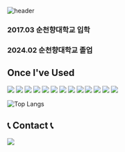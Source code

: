 ![header](https://capsule-render.vercel.app/api?type=waving&color=timeGradient&text=Welcome%20to%20Jihoon's%20GitHub%20👋&animation=twinkling&fontSize=35&fontAlignY=40&fontAlign=70&height=250)

### 2017.03 순천향대학교 입학

### 2024.02 순천향대학교 졸업

## Once I've Used

<img src="https://img.shields.io/badge/python-3776AB?style=for-the-badge&logo=python&logoColor=white"> <img src="https://img.shields.io/badge/numpy-013243?style=for-the-badge&logo=numpy&logoColor=white"> <img src="https://img.shields.io/badge/PyTorch-EE4C2C?style=for-the-badge&logo=PyTorch&logoColor=white"> <img src="https://img.shields.io/badge/tensorflow-FF6F00?style=for-the-badge&logo=tensorflow&logoColor=white"> <img src="https://img.shields.io/badge/-C%23-000000?logo=Csharp&style=flat&logo=Csharp&logoColor=white"/> <img src="https://img.shields.io/badge/dotnet-512BD4?style=for-the-badge&logo=dotnet&logoColor=white"> <img src="https://img.shields.io/badge/oracle-F80000?style=for-the-badge&logo=oracle&logoColor=white"> <img src="https://img.shields.io/badge/androidstudio-3DDC84?style=for-the-badge&logo=androidstudio&logoColor=white"> <img src="https://img.shields.io/badge/sqlite-003B57?style=for-the-badge&logo=sqlite&logoColor=white"> <img src="https://img.shields.io/badge/Java-007396?style=flat&logo=OpenJDK&logoColor=white"/> <img src="https://img.shields.io/badge/c++-00599C?style=flat-square&logo=c%2B%2B&logoColor=white"> <img src="https://img.shields.io/badge/MFC-purple?style=plastic&logo=MFC&logoColor=white"/> <img src="https://img.shields.io/badge/Tcp&#47;Ip-orange?style=plastic&logo=tcp&#47ip&logoColor=white"/>

![Top Langs](https://github-readme-stats.vercel.app/api/top-langs/?username=hancruyff&layout=compact)

## 📞 Contact 📞
<div style="display:flex; flex-direction:row;">
    <a href="mailto:han990123@naver.com">
        <img src="https://img.shields.io/badge/naver-03C75A?style=for-the-badge&logo=naver&logoColor=white"> 
    </a>
</div><br>
